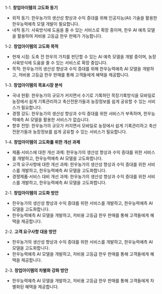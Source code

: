 1-1. **창업아이템의 고도화 동기**
- 외적 동기: 한우농가의 생산성 향상과 수익 증대를 위해 인공지능(AI) 기술을 활용한 한우능력예측 모델 개발이 필요합니다.
- 내적 동기: 사육방식에 도움을 줄 수 있는 서비스로 확장 중이며, 한우 AI 예측 모델을 활용하여 저비용 고등급 한우 판매가 가능합니다.

1-2. **창업아이템의 고도화 목적**
- 현재 시점: 도축 전 한우의 가치를 판단할 수 있는 AI 예측 모델을 개발 중이며, 농장 사육방식에 도움을 줄 수 있는 서비스로 확장 중입니다.
- 목적: 한우농가의 생산성 향상과 수익 증대를 위해 한우능력예측 AI 모델을 개발하고, 저비용 고등급 한우 판매를 통해 고객들에게 혜택을 제공합니다.

1-3. **창업아이템의 목표시장 분석**
- 국내 현황: 한우농가의 규모가 커지면서 수기로 기록하던 목장기록방식을 모바일로 농장에서 쉽게 기록관리하고 축산전문가들과 농장정보를 쉽게 공유할 수 있는 서비스가 필요합니다.
- 경쟁 강도: 한우농가의 생산성 향상과 수익 증대를 위한 서비스가 부족하며, 한우능력예측 AI 모델을 활용한 서비스가 없습니다.
- 향후 전망: 한우농가의 규모가 커지면서 모바일로 농장에서 쉽게 기록관리하고 축산전문가들과 농장정보를 쉽게 공유할 수 있는 서비스가 필요합니다.

1-4. **창업아이템의 고도화를 위한 개선 과제**
- 제품·서비스에 대한 개선 과제: 한우농가의 생산성 향상과 수익 증대를 위한 서비스를 개발하고, 한우능력예측 AI 모델을 고도화합니다.
- 고객 요구사항에 대한 개선 과제: 한우농가의 생산성 향상과 수익 증대를 위한 서비스를 개발하고, 한우능력예측 AI 모델을 고도화합니다.
- 경쟁제품·서비스 대비 개선 과제: 한우농가의 생산성 향상과 수익 증대를 위한 서비스를 개발하고, 한우능력예측 AI 모델을 고도화합니다.

2-1. **창업아이템의 고도화 방안**
- 한우농가의 생산성 향상과 수익 증대를 위한 서비스를 개발하고, 한우능력예측 AI 모델을 고도화합니다.
- 한우능력예측 AI 모델을 개발하고, 저비용 고등급 한우 판매를 통해 고객들에게 혜택을 제공합니다.

2-2. **고객 요구사항 대응 방안**
- 한우농가의 생산성 향상과 수익 증대를 위한 서비스를 개발하고, 한우능력예측 AI 모델을 고도화합니다.
- 한우능력예측 AI 모델을 개발하고, 저비용 고등급 한우 판매를 통해 고객들에게 혜택을 제공합니다.

2-3. **창업아이템의 차별화 강화 방안**
- 한우능력예측 AI 모델을 개발하고, 저비용 고등급 한우 판매를 통해 고객들에게 차별화된 혜택을 제공합니다.
